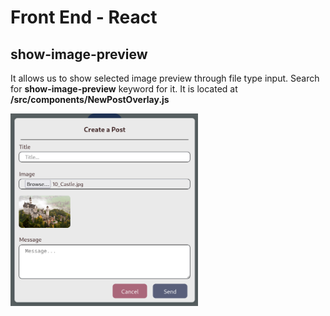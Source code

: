# Front End - React

## show-image-preview
It allows us to show selected image preview through file type input. Search for **show-image-preview** keyword for it. It is located at **/src/components/NewPostOverlay.js**

<img src="./readme-images/image-preview-window.png" style="width: 300px">